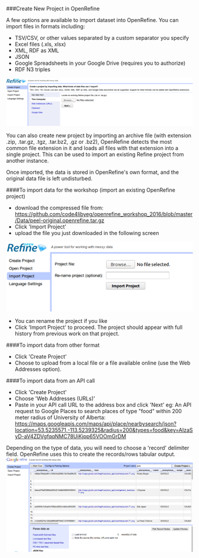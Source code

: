 ###Create New Project in OpenRefine

A few options are available to import dataset into OpenRefine. You can import files in formats including:
  * TSV/CSV, or other values separated by a custom separator you specify 
  * Excel files (.xls, xlsx)
  * XML, RDF as XML
  * JSON
  * Google Spreadsheets in your Google Drive (requires you to authorize)
  * RDF N3 triples

 ![Create a project with Open Refine](../screenshots/create_project.png "Create Project")

 
You can also create new project by importing an archive file (with extension .zip, .tar.gz, .tgz, .tar.bz2, .gz or .bz2), OpenRefine detects the most common file extension in it and loads all files with that extension into a single project. This can be used to import an existing Refine project from another instance. 

Once imported, the data is stored in OpenRefine's own format, and the original data file is left undisturbed.

####To import data for the workshop (import an existing OpenRefine project)
  * download the compressed file from: https://github.com/code4libyeg/openrefine_workshop_2016/blob/master/Data/peel-original.openrefine.tar.gz
  * Click 'Import Project'
  * upload the file you just downloaded in the following screen 

 ![Import project with Open Refine](../screenshots/import_project.png "Import Project")

  * You can rename the project if you like
  * Click 'Import Project' to proceed. The project should appear with full history from previous work on that project.  

####To import data from other format
  * Click 'Create Project'
  * Choose to upload from a local file or a file available online (use the Web Addresses option).

####To import data from an API call
  * Click 'Create Project'
  * Choose 'Web Addresses (URLs)'
  * Paste in your API call URL to the address box and click 'Next'
    eg: An API request to Google Places to search places of type "food" within 200 meter radius of University of Alberta:  https://maps.googleapis.com/maps/api/place/nearbysearch/json?location=53.5235571,-113.5239325&radius=200&types=food&key=AIzaSyD-aV4ZDVgfqqNMC78UiKjpp65VOOmGrDM
    

Depending on the type of data, you will need to choose a 'record' delimiter field. OpenRefine uses this to create the records/rows tabular output. 
  ![Specify Record Delimiter](../screenshots/parse_data.png "Record Parsing") 

